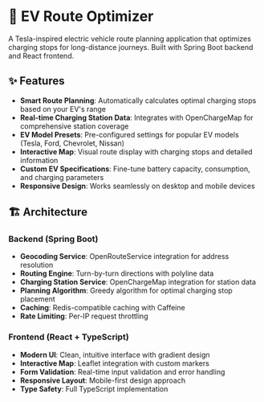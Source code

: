 # 🚗 EV Route Optimizer

A Tesla-inspired electric vehicle route planning application that optimizes charging stops for long-distance journeys. Built with Spring Boot backend and React frontend.

## ✨ Features

- **Smart Route Planning**: Automatically calculates optimal charging stops based on your EV's range
- **Real-time Charging Station Data**: Integrates with OpenChargeMap for comprehensive station coverage
- **EV Model Presets**: Pre-configured settings for popular EV models (Tesla, Ford, Chevrolet, Nissan)
- **Interactive Map**: Visual route display with charging stops and detailed information
- **Custom EV Specifications**: Fine-tune battery capacity, consumption, and charging parameters
- **Responsive Design**: Works seamlessly on desktop and mobile devices

## 🏗️ Architecture

### Backend (Spring Boot)
- **Geocoding Service**: OpenRouteService integration for address resolution
- **Routing Engine**: Turn-by-turn directions with polyline data
- **Charging Station Service**: OpenChargeMap integration for station data
- **Planning Algorithm**: Greedy algorithm for optimal charging stop placement
- **Caching**: Redis-compatible caching with Caffeine
- **Rate Limiting**: Per-IP request throttling

### Frontend (React + TypeScript)
- **Modern UI**: Clean, intuitive interface with gradient design
- **Interactive Map**: Leaflet integration with custom markers
- **Form Validation**: Real-time input validation and error handling
- **Responsive Layout**: Mobile-first design approach
- **Type Safety**: Full TypeScript implementation



